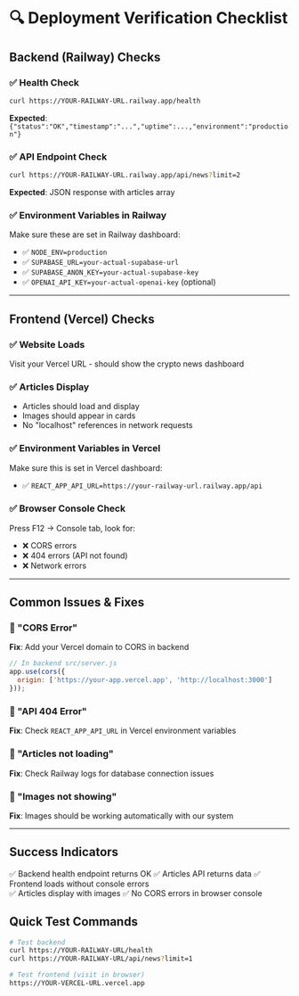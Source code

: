 # 🔍 Deployment Verification Checklist

## Backend (Railway) Checks

### ✅ Health Check
```bash
curl https://YOUR-RAILWAY-URL.railway.app/health
```
**Expected**: `{"status":"OK","timestamp":"...","uptime":...,"environment":"production"}`

### ✅ API Endpoint Check
```bash
curl https://YOUR-RAILWAY-URL.railway.app/api/news?limit=2
```
**Expected**: JSON response with articles array

### ✅ Environment Variables in Railway
Make sure these are set in Railway dashboard:
- ✅ `NODE_ENV=production`
- ✅ `SUPABASE_URL=your-actual-supabase-url`
- ✅ `SUPABASE_ANON_KEY=your-actual-supabase-key`
- ✅ `OPENAI_API_KEY=your-actual-openai-key` (optional)

---

## Frontend (Vercel) Checks

### ✅ Website Loads
Visit your Vercel URL - should show the crypto news dashboard

### ✅ Articles Display
- Articles should load and display
- Images should appear in cards
- No "localhost" references in network requests

### ✅ Environment Variables in Vercel
Make sure this is set in Vercel dashboard:
- ✅ `REACT_APP_API_URL=https://your-railway-url.railway.app/api`

### ✅ Browser Console Check
Press F12 → Console tab, look for:
- ❌ CORS errors
- ❌ 404 errors (API not found)
- ❌ Network errors

---

## Common Issues & Fixes

### 🔴 "CORS Error"
**Fix**: Add your Vercel domain to CORS in backend
```javascript
// In backend src/server.js
app.use(cors({
  origin: ['https://your-app.vercel.app', 'http://localhost:3000']
}));
```

### 🔴 "API 404 Error" 
**Fix**: Check `REACT_APP_API_URL` in Vercel environment variables

### 🔴 "Articles not loading"
**Fix**: Check Railway logs for database connection issues

### 🔴 "Images not showing"
**Fix**: Images should be working automatically with our system

---

## Success Indicators

✅ Backend health endpoint returns OK
✅ Articles API returns data
✅ Frontend loads without console errors  
✅ Articles display with images
✅ No CORS errors in browser console

## Quick Test Commands

```bash
# Test backend
curl https://YOUR-RAILWAY-URL/health
curl https://YOUR-RAILWAY-URL/api/news?limit=1

# Test frontend (visit in browser)
https://YOUR-VERCEL-URL.vercel.app
```